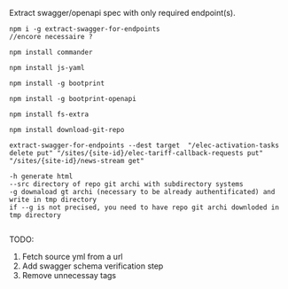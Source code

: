 Extract swagger/openapi spec with only required endpoint(s).

```
npm i -g extract-swagger-for-endpoints
//encore necessaire ?

npm install commander

npm install js-yaml

npm install -g bootprint

npm install -g bootprint-openapi

npm install fs-extra

npm install download-git-repo

extract-swagger-for-endpoints --dest target  "/elec-activation-tasks delete put" "/sites/{site-id}/elec-tariff-callback-requests put"  "/sites/{site-id}/news-stream get"

-h generate html
--src directory of repo git archi with subdirectory systems
-g downaload gt archi (necessary to be already authentificated) and write in tmp directory
if --g is not precised, you need to have repo git archi downloded in tmp directory


```

TODO:

1.  Fetch source yml from a url
1.  Add swagger schema verification step
1.  Remove unnecessay tags
